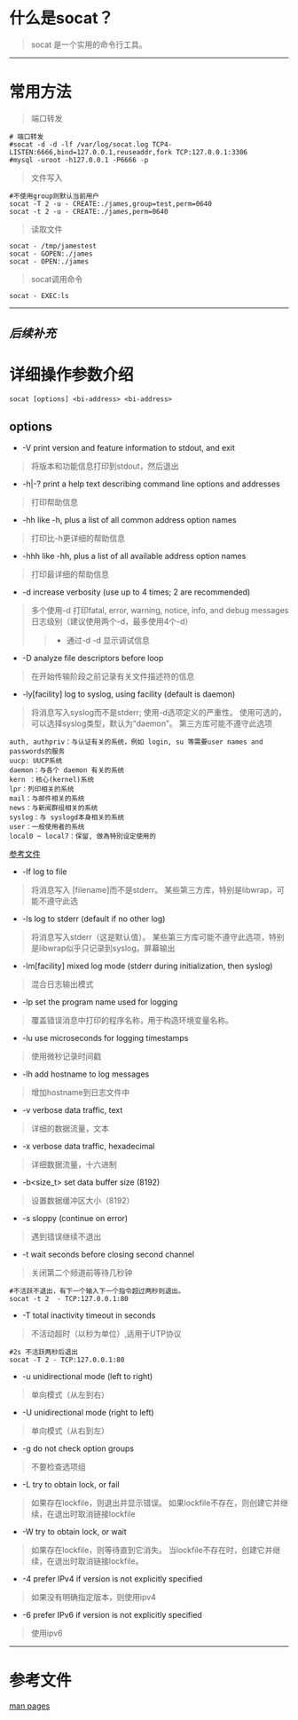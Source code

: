 #  什么是socat？
> socat 是一个实用的命令行工具。
---
# 常用方法
> 端口转发
```
# 端口转发
#socat -d -d -lf /var/log/socat.log TCP4-LISTEN:6666,bind=127.0.0.1,reuseaddr,fork TCP:127.0.0.1:3306
#mysql -uroot -h127.0.0.1 -P6666 -p
``` 
>文件写入
```
#不使用group则默认当前用户
socat -T 2 -u - CREATE:./james,group=test,perm=0640 
socat -t 2 -u - CREATE:./james,perm=0640
```
> 读取文件
```
socat - /tmp/jamestest
socat - GOPEN:./james
socat - OPEN:./james
```
> socat调用命令
```
socat - EXEC:ls

```
---
_后续补充_
---
# 详细操作参数介绍
```
socat [options] <bi-address> <bi-address>
```
## options
* -V print version and feature information to stdout, and exit
> 将版本和功能信息打印到stdout，然后退出
* -h|-?  print a help text describing command line options and addresses
>  打印帮助信息
* -hh    like -h, plus a list of all common address option names
> 打印比-h更详细的帮助信息
* -hhh   like -hh, plus a list of all available address option names
> 打印最详细的帮助信息
* -d     increase verbosity (use up to 4 times; 2 are recommended)
>  多个使用-d 打印fatal, error, warning, notice, info, and debug messages日志级别（建议使用两个-d，最多使用4个-d）
>> * 通过-d -d 显示调试信息 
* -D     analyze file descriptors before loop
>  在开始传输阶段之前记录有关文件描述符的信息
* -ly[facility]  log to syslog, using facility (default is daemon)
>  将消息写入syslog而不是stderr; 使用-d选项定义的严重性。 使用可选的<facility>，可以选择syslog类型，默认为“daemon”。 第三方库可能不遵守此选项
```
auth, authpriv：与认证有关的系统，例如 login, su 等需要user names and passwords的服务
uucp: UUCP系统
daemon：与各个 daemon 有关的系统
kern ：核心(kernel)系统
lpr：列印相关的系统
mail：与邮件相关的系统
news：与新闻群组相关的系统
syslog：与 syslogd本身相关的系统
user：一般使用者的系统
local0 ~ local7：保留, 做為特別设定使用的
```
[参考文件](https://www.cyut.edu.tw/~ywfan/netlab/20060912chapter11-log.htm "日志级别")
* -lf<logfile>   log to file
> 将消息写入<logfile> [filename]而不是stderr。 某些第三方库，特别是libwrap，可能不遵守此选
* -ls            log to stderr (default if no other log)
> 将消息写入stderr（这是默认值）。 某些第三方库可能不遵守此选项，特别是libwrap似乎只记录到syslog。屏幕输出
* -lm[facility]  mixed log mode (stderr during initialization, then syslog)
> 混合日志输出模式
* -lp<progname>  set the program name used for logging
> 覆盖错误消息中打印的程序名称，用于构造环境变量名称。
* -lu            use microseconds for logging timestamps
>  使用微秒记录时间戳
* -lh            add hostname to log messages
>  增加hostname到日志文件中
* -v     verbose data traffic, text
> 详细的数据流量，文本
* -x     verbose data traffic, hexadecimal
>  详细数据流量，十六进制
* -b<size_t>     set data buffer size (8192)
> 设置数据缓冲区大小（8192）
* -s     sloppy (continue on error)
>  遇到错误继续不退出
* -t<timeout>    wait seconds before closing second channel
>  关闭第二个频道前等待几秒钟
```
#不活跃不退出，有下一个输入下一个指令超过两秒则退出。
socat -t 2  - TCP:127.0.0.1:80 
```
* -T<timeout>    total inactivity timeout in seconds
>  不活动超时（以秒为单位）,适用于UTP协议 
```
#2s 不活跃两秒后退出
socat -T 2 - TCP:127.0.0.1:80
```
* -u     unidirectional mode (left to right)
>  单向模式（从左到右）
* -U     unidirectional mode (right to left)
> 单向模式（从右到左）
* -g     do not check option groups
> 不要检查选项组
* -L <lockfile>  try to obtain lock, or fail
> 如果存在lockfile，则退出并显示错误。 如果lockfile不存在，则创建它并继续，在退出时取消链接lockfile
* -W <lockfile>  try to obtain lock, or wait
> 如果存在lockfile，则等待直到它消失。 当lockfile不存在时，创建它并继续，在退出时取消链接lockfile。
* -4     prefer IPv4 if version is not explicitly specified
> 如果没有明确指定版本，则使用ipv4
* -6     prefer IPv6 if version is not explicitly specified
> 使用ipv6
---
# 参考文件
[man pages ](http://www.dest-unreach.org/socat/doc/socat.html "man socat")
